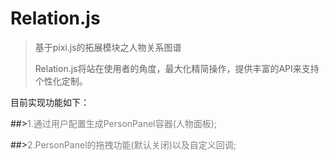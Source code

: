 # Relation.js

>基于pixi.js的拓展模块之人物关系图谱
> 
>Relation.js将站在使用者的角度，最大化精简操作，提供丰富的API来支持个性化定制。

目前实现功能如下：



##><font color=gray>1.通过用户配置生成PersonPanel容器(人物面板);</font>
>
##><font color=gray>2.PersonPanel的拖拽功能(默认关闭)以及自定义回调;</font>
>


